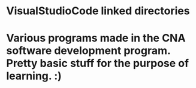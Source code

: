 # VisualStudioCode linked directories
# Various programs made in the CNA software development program. Pretty basic stuff for the purpose of learning. :)
